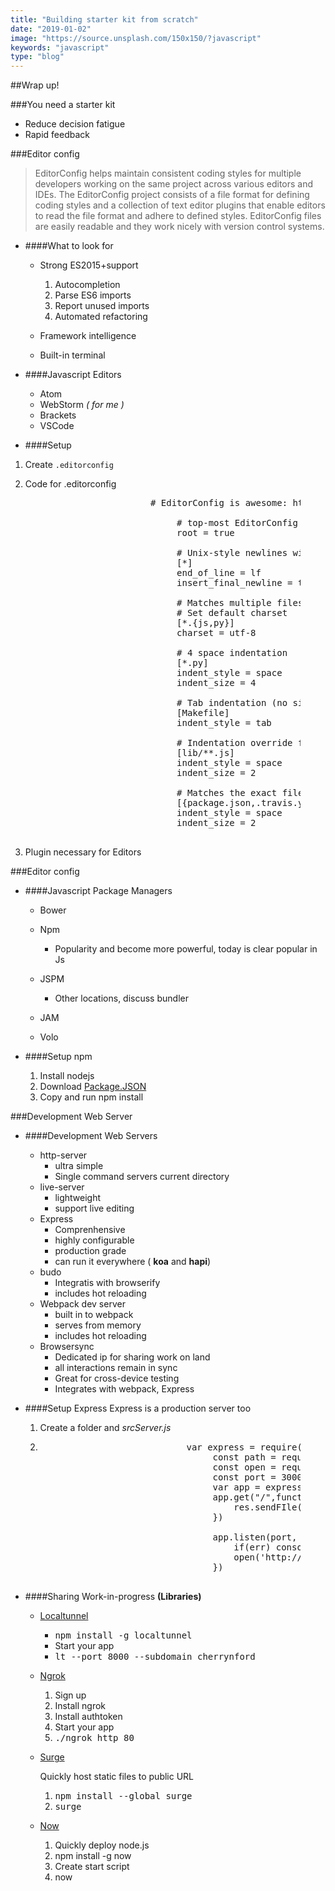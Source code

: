 ```yaml
---
title: "Building starter kit from scratch"
date: "2019-01-02"
image: "https://source.unsplash.com/150x150/?javascript"
keywords: "javascript"
type: "blog"
---
```


##Wrap up!

###You need a starter kit

* Reduce decision fatigue
* Rapid feedback

###Editor config

> EditorConfig helps maintain consistent coding styles for multiple developers working on the same project across various editors and IDEs. The EditorConfig project consists of a file format for defining coding styles and a collection of text editor plugins that enable editors to read the file format and adhere to defined styles. EditorConfig files are easily readable and they work nicely with version control systems.

* ####What to look for

   *   Strong ES2015+support
   
       1.  Autocompletion
       2.  Parse ES6 imports
       3.  Report unused imports
       4.  Automated refactoring
   
   *   Framework intelligence
   *   Built-in terminal
   
* ####Javascript Editors
    *   Atom
    *   WebStorm _( for me )_
    *   Brackets
    *   VSCode
    
* ####Setup

1.  Create `.editorconfig`
2.  Code for .editorconfig
    <figure>

    <pre>                   # EditorConfig is awesome: https://EditorConfig.org

                            # top-most EditorConfig file
                            root = true

                            # Unix-style newlines with a newline ending every file
                            [*]
                            end_of_line = lf
                            insert_final_newline = true

                            # Matches multiple files with brace expansion notation
                            # Set default charset
                            [*.{js,py}]
                            charset = utf-8

                            # 4 space indentation
                            [*.py]
                            indent_style = space
                            indent_size = 4

                            # Tab indentation (no size specified)
                            [Makefile]
                            indent_style = tab

                            # Indentation override for all JS under lib directory
                            [lib/**.js]
                            indent_style = space
                            indent_size = 2

                            # Matches the exact files either package.json or .travis.yml
                            [{package.json,.travis.yml}]
                            indent_style = space
                            indent_size = 2
                    </pre>

    </figure>

3.  Plugin necessary for Editors

###Editor config

    
* ####Javascript Package Managers
    *  Bower
    *  Npm
        * Popularity and become more powerful, today is clear popular in Js
    *  JSPM
        * Other locations, discuss bundler
        
    *  JAM
    *  Volo
* ####Setup npm

    1.  Install nodejs
    2.  Download [Package.JSON](http://bit.ly/jsdevpackagejson)
    3.  Copy and run npm install
    
###Development Web Server

* ####Development Web Servers

    *   http-server
        *   ultra simple
        *   Single command servers current directory
    *   live-server
        *   lightweight
        *   support live editing
    *   Express
        *   Comprenhensive
        *   highly configurable
        *   production grade
        *   can run it everywhere ( **koa** and **hapi**)
    *   budo
        *   Integratis with browserify
        *   includes hot reloading
    *   Webpack dev server
        *   built in to webpack
        *   serves from memory
        *   includes hot reloading
    *   Browsersync
        *   Dedicated ip for sharing work on land
        *   all interactions remain in sync
        *   Great for cross-device testing
        *   Integrates with webpack, Express

* ####Setup Express
    Express is a production server too
    
    1.  Create a folder and <var>srcServer.js</var>
    2.  <figure>
    
        <pre>                       var express = require("express");
                                    const path = require('path')
                                    const open = require('open')
                                    const port = 3000;
                                    var app = express();
                                    app.get("/",function(req,res) => {
                                        res.sendFIle(path.join(__dirname, 'index.html'));
                                    })
    
                                    app.listen(port, () => {
                                        if(err) console.error(err);
                                        open('http://localhost:'+ port)
                                    })
         </pre>
    
        </figure>
    
    
* ####Sharing Work-in-progress **(Libraries)**

    * [Localtunnel](https://localtunnel.github.io/www/)
        
        *  <kbd>npm install -g localtunnel</kbd>
        *  Start your app
        *  <kbd>lt --port 8000 --subdomain cherrynford</kbd>
        
    * [Ngrok](https://ngrok.com/)
        
        1.  Sign up
        2.  Install ngrok
        3.  Install authtoken
        4.  Start your app
        5.  <kbd>./ngrok http 80</kbd>
    * [Surge](https://surge.sh/)
    
        Quickly host static files to public URL
        
        1.  <kbd>npm install --global surge</kbd>
        2.  <kbd>surge</kbd>

    * [Now](https://zeit.co/docs)
    
        1.  Quickly deploy node.js
        2.  npm install -g now
        3.  Create start script
        4.  now

